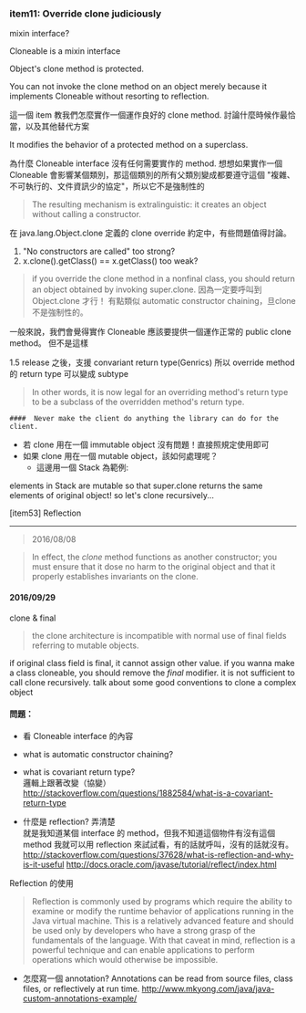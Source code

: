 ### item11: Override clone judiciously

mixin interface?

Cloneable is a mixin interface

Object's clone method is protected.

You can not invoke the clone method on an object merely because it implements Cloneable without resorting to reflection.

這一個 item 教我們怎麼實作一個運作良好的 clone method.
討論什麼時候作最恰當，以及其他替代方案

It modifies the behavior of a protected method on a superclass.

為什麼 Cloneable interface 沒有任何需要實作的 method.
想想如果實作一個 Cloneable 會影響某個類別，那這個類別的所有父類別變成都要遵守這個
"複雜、不可執行的、文件資訊少的協定"，所以它不是強制性的
>The resulting mechanism is extralinguistic: it creates an object without calling a constructor.


在 java.lang.Object.clone 定義的 clone override 約定中，有些問題值得討論。
1. "No constructors are called" too strong?
2. x.clone().getClass() == x.getClass() too weak?
> if you override the clone method in a nonfinal class, you should return an object obtained by invoking super.clone.
因為一定要呼叫到 Object.clone 才行！
有點類似 automatic constructor chaining，旦clone不是強制性的。

一般來說，我們會覺得實作 Cloneable 應該要提供一個運作正常的 public clone method。
但不是這樣 


1.5 release 之後，支援 convariant return type(Genrics)
所以 override method 的 return type 可以變成 subtype
>In other words, it is now legal for an overriding method's return type to be a subclass of the overridden method's return type.

```
####  Never make the client do anything the library can do for the client.
```

* 若 clone 用在一個 immutable object 沒有問題！直接照規定使用即可
* 如果 clone 用在一個 mutable object，該如何處理呢？
    + 這邊用一個 Stack 為範例:


elements in Stack are mutable so that super.clone returns the same elements of original object!
so let's clone recursively...


[item53] Reflection

---
> 2016/08/08

> In effect, the _clone_ method functions as another constructor;
> you must ensure that it dose no harm to the original object and that it properly establishes invariants on the clone.

#### 2016/09/29
clone & final
> the clone architecture is incompatible with normal use of final fields referring to mutable objects.

if original class field is final, it cannot assign other value.
if you wanna make a class cloneable, you should remove the _final_ modifier.
it is not sufficient to call clone recursively.
talk about some good conventions to clone a complex object




#### 問題：

* 看 Cloneable interface 的內容

* what is automatic constructor chaining?

* what is covariant return type?    
邏輯上跟著改變（協變）
http://stackoverflow.com/questions/1882584/what-is-a-covariant-return-type

* 什麼是 reflection? 弄清楚    
就是我知道某個 interface 的 method，但我不知道這個物件有沒有這個 method
我就可以用 reflection 來試試看，有的話就呼叫，沒有的話就沒有。    
http://stackoverflow.com/questions/37628/what-is-reflection-and-why-is-it-useful
http://docs.oracle.com/javase/tutorial/reflect/index.html

Reflection 的使用

>Reflection is commonly used by programs which require the ability to examine or modify the runtime behavior of applications running in the Java virtual machine. 
>This is a relatively advanced feature and should be used only by developers who have a strong grasp of the fundamentals of the language. 
> With that caveat in mind, reflection is a powerful technique and can enable applications to perform operations which would otherwise be impossible.

* 怎麼寫一個 annotation?
Annotations can be read from source files, class files, or reflectively at run time.
http://www.mkyong.com/java/java-custom-annotations-example/
